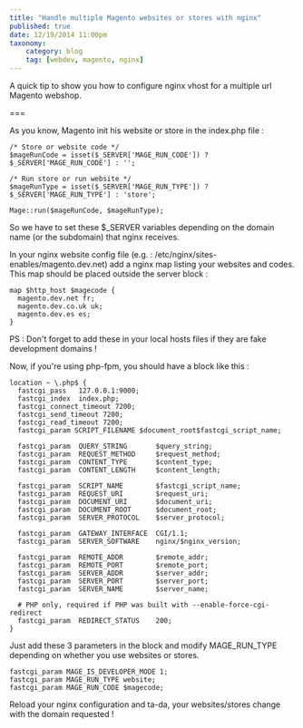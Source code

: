 ```yaml
---
title: "Handle multiple Magento websites or stores with nginx"
published: true
date: 12/19/2014 11:00pm
taxonomy:
    category: blog
    tag: [webdev, magento, nginx]
---
```


A quick tip to show you how to configure nginx vhost for a multiple url Magento webshop.

===

As you know, Magento init his website or store in the index.php file :

 
    /* Store or website code */
    $mageRunCode = isset($_SERVER['MAGE_RUN_CODE']) ? $_SERVER['MAGE_RUN_CODE'] : '';

    /* Run store or run website */
    $mageRunType = isset($_SERVER['MAGE_RUN_TYPE']) ? $_SERVER['MAGE_RUN_TYPE'] : 'store';

    Mage::run($mageRunCode, $mageRunType);


So we have to set these $_SERVER variables depending on the domain name (or the subdomain) that nginx receives.

In your nginx website config file (e.g. : /etc/nginx/sites-enables/magento.dev.net) add a nginx map listing your websites and codes. This map should be placed outside the server block :

 
    map $http_host $magecode { 
      magento.dev.net fr;
      magento.dev.co.uk uk;
      magento.dev.es es;
    }


PS : Don't forget to add these in your local hosts files if they are fake development domains !

Now, if you're using php-fpm, you should have a block like this :

     
    location ~ \.php$ {
      fastcgi_pass   127.0.0.1:9000;
      fastcgi_index  index.php;
      fastcgi_connect_timeout 7200;
      fastcgi_send_timeout 7200;
      fastcgi_read_timeout 7200;
      fastcgi_param SCRIPT_FILENAME $document_root$fastcgi_script_name;

      fastcgi_param  QUERY_STRING       $query_string;
      fastcgi_param  REQUEST_METHOD     $request_method;
      fastcgi_param  CONTENT_TYPE       $content_type;
      fastcgi_param  CONTENT_LENGTH     $content_length;

      fastcgi_param  SCRIPT_NAME        $fastcgi_script_name;
      fastcgi_param  REQUEST_URI        $request_uri;
      fastcgi_param  DOCUMENT_URI       $document_uri;
      fastcgi_param  DOCUMENT_ROOT      $document_root;
      fastcgi_param  SERVER_PROTOCOL    $server_protocol;

      fastcgi_param  GATEWAY_INTERFACE  CGI/1.1;
      fastcgi_param  SERVER_SOFTWARE    nginx/$nginx_version;

      fastcgi_param  REMOTE_ADDR        $remote_addr;
      fastcgi_param  REMOTE_PORT        $remote_port;
      fastcgi_param  SERVER_ADDR        $server_addr;
      fastcgi_param  SERVER_PORT        $server_port;
      fastcgi_param  SERVER_NAME        $server_name;

      # PHP only, required if PHP was built with --enable-force-cgi-redirect
      fastcgi_param  REDIRECT_STATUS    200;
    }


Just add these 3 parameters in the block and modify MAGE\_RUN\_TYPE depending on whether you use websites or stores.

 
    fastcgi_param MAGE_IS_DEVELOPER_MODE 1;
    fastcgi_param MAGE_RUN_TYPE website;
    fastcgi_param MAGE_RUN_CODE $magecode;


Reload your nginx configuration and ta-da, your websites/stores change with the domain requested !